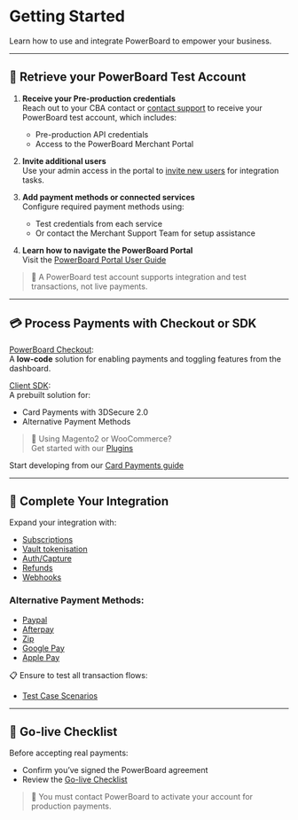 # Getting Started

Learn how to use and integrate PowerBoard to empower your business.

---

## 🧪 Retrieve your PowerBoard Test Account

1. **Receive your Pre-production credentials**  
   Reach out to your CBA contact or [contact support](https://www.commbank.com.au/business/payments/take-online-payments/powerboard.html#support) to receive your PowerBoard test account, which includes:
   - Pre-production API credentials
   - Access to the PowerBoard Merchant Portal

2. **Invite additional users**  
   Use your admin access in the portal to [invite new users](https://developer.powerboard.commbank.com.au/docs/users#invite-new-user) for integration tasks.

3. **Add payment methods or connected services**  
   Configure required payment methods using:
   - Test credentials from each service
   - Or contact the Merchant Support Team for setup assistance

4. **Learn how to navigate the PowerBoard Portal**  
   Visit the [PowerBoard Portal User Guide](https://developer.powerboard.commbank.com.au/docs/administration-overview)

> 🚧 A PowerBoard test account supports integration and test transactions, not live payments.

---

## 💳 Process Payments with Checkout or SDK

[PowerBoard Checkout](https://developer.powerboard.commbank.com.au/reference/checkout):  
A **low-code** solution for enabling payments and toggling features from the dashboard.

[Client SDK](https://developer.powerboard.commbank.com.au/reference/card-payments-using-3d-secure):  
A prebuilt solution for:
- Card Payments with 3DSecure 2.0
- Alternative Payment Methods

> 📘 Using Magento2 or WooCommerce?  
> Get started with our [Plugins](https://developer.powerboard.commbank.com.au/docs/installation)

Start developing from our [Card Payments guide](https://developer.powerboard.commbank.com.au/reference/card-payments)

---

## 🧩 Complete Your Integration

Expand your integration with:

- [Subscriptions](https://developer.powerboard.commbank.com.au/reference/subscriptions-2)
- [Vault tokenisation](https://developer.powerboard.commbank.com.au/reference/card-payments-using-vault-token)
- [Auth/Capture](https://developer.powerboard.commbank.com.au/reference/card-payments-auth-capture)
- [Refunds](https://developer.powerboard.commbank.com.au/reference/refunds)
- [Webhooks](https://developer.powerboard.commbank.com.au/reference/notifications-webhooks)

### Alternative Payment Methods:

- [Paypal](https://developer.powerboard.commbank.com.au/reference/paypal)
- [Afterpay](https://developer.powerboard.commbank.com.au/reference/afterpay-v2)
- [Zip](https://developer.powerboard.commbank.com.au/reference/zippay)
- [Google Pay](https://developer.powerboard.commbank.com.au/reference/google-pay)
- [Apple Pay](https://developer.powerboard.commbank.com.au/reference/enabling-applepay)

📋 Ensure to test all transaction flows:
- [Test Case Scenarios](https://developer.powerboard.commbank.com.au/reference/test-case-scenarios)

---

## 🚀 Go-live Checklist

Before accepting real payments:
- Confirm you’ve signed the PowerBoard agreement
- Review the [Go-live Checklist](https://developer.powerboard.commbank.com.au/reference/integration-checklists)

> 🚧 You must contact PowerBoard to activate your account for production payments.
